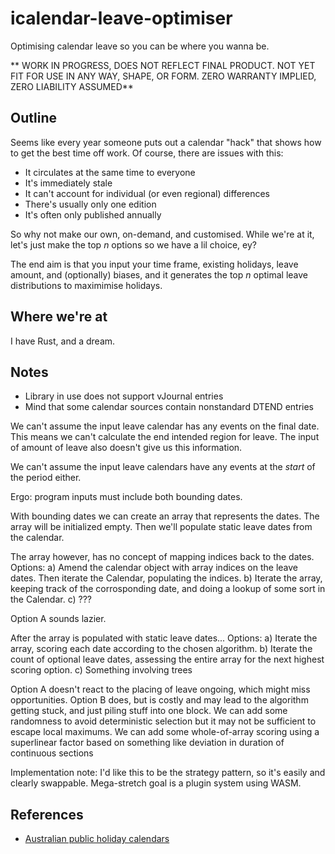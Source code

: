 # icalendar-leave-optimiser

Optimising calendar leave so you can be where you wanna be.

** WORK IN PROGRESS, DOES NOT REFLECT FINAL PRODUCT. NOT YET FIT FOR USE IN ANY WAY, SHAPE, OR FORM. ZERO WARRANTY IMPLIED, ZERO LIABILITY ASSUMED**

## Outline

Seems like every year someone puts out a calendar "hack" that shows how to get the best time off work.
Of course, there are issues with this:

- It circulates at the same time to everyone
- It's immediately stale
- It can't account for individual (or even regional) differences
- There's usually only one edition
- It's often only published annually

So why not make our own, on-demand, and customised.
While we're at it, let's just make the top _n_ options so we have a lil choice, ey?

The end aim is that you input your time frame, existing holidays, leave amount, and (optionally) biases, and it generates the top _n_ optimal leave distributions to maximimise holidays.

## Where we're at

I have Rust, and a dream.

## Notes

- Library in use does not support vJournal entries
- Mind that some calendar sources contain nonstandard DTEND entries

We can't assume the input leave calendar has any events on the final date.
This means we can't calculate the end intended region for leave.
The input of amount of leave also doesn't give us this information.

We can't assume the input leave calendars have any events at the _start_ of the period either.

Ergo: program inputs must include both bounding dates.

With bounding dates we can create an array that represents the dates.
The array will be initialized empty.
Then we'll populate static leave dates from the calendar.

The array however, has no concept of mapping indices back to the dates.
Options:
a) Amend the calendar object with array indices on the leave dates.
   Then iterate the Calendar, populating the indices.
b) Iterate the array, keeping track of the corrosponding date, and doing a lookup of some sort in the Calendar.
c) ???

Option A sounds lazier.

After the array is populated with static leave dates...
Options:
a) Iterate the array, scoring each date according to the chosen algorithm.
b) Iterate the count of optional leave dates, assessing the entire array for the next highest scoring option.
c) Something involving trees

Option A doesn't react to the placing of leave ongoing, which might miss opportunities.
Option B does, but is costly and may lead to the algorithm getting stuck, and just piling stuff into one block.
We can add some randomness to avoid deterministic selection but it may not be sufficient to escape local maximums.
We can add some whole-of-array scoring using a superlinear factor based on something like deviation in duration of continuous sections

Implementation note: I'd like this to be the strategy pattern, so it's easily and clearly swappable.
Mega-stretch goal is a plugin system using WASM.

## References

- [Australian public holiday calendars](https://public-holidays.dteoh.com/)
